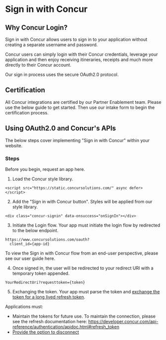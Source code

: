 # Sign in with Concur

## Why Concur Login?

Sign in with Concur allows users to sign in to your application without creating a separate username and password. 

Concur users can simply login with their Concur credentials, leverage your application and then enjoy receiving itineraries, receipts and much more directly to their Concur account.

Our sign in process uses the secure OAuth2.0 protocol.


## Certification

All Concur integrations are certified by our Partner Enablement team. Please use the below guide to get started. Then use our intake form to begin the certification process.

## Using OAuth2.0 and Concur's APIs

The below steps cover implementing "Sign in with Concur" within your website.

### Steps

Before you begin, request an app here.

1. Load the Concur style library.

```
<script src="https://static.concursolutions.com/" async defer></script>
```

2. Add the "Sign in with Concur button". Styles will be applied from our style library.

```
<div class="concur-signin" data-onsuccess="onSignIn"></div>
```

3. Initiate the Login flow. Your app must initiate the login flow by redirected to the below endpoint.

```
https://www.concursolutions.com/oauth?
  client_id={app-id}
```
To view the Sign in with Concur flow from an end-user perspective, please see our user guide here.

4. Once signed in, the user will be redirected to your redirect URI with a temporary token appended. 

```
YourRedirectUri?requesttoken={token}
```
5. Exchanging the token. Your app must parse the token and [exchange the token for a long lived refresh token](https://developer.concur.com/api-reference/authentication/apidoc.html#password_grant).

Applications must:
* Maintain the tokens for future use.  To maintain the connection, please see the refresh documentation here: https://developer.concur.com/api-reference/authentication/apidoc.html#refresh_token
* [Provide the option to disconnect](https://developer.concur.com/api-reference/authentication/apidoc.html#revoke_token)

